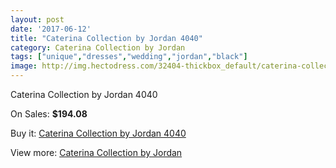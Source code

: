 ```yaml
---
layout: post
date: '2017-06-12'
title: "Caterina Collection by Jordan 4040"
category: Caterina Collection by Jordan
tags: ["unique","dresses","wedding","jordan","black"]
image: http://img.hectodress.com/32404-thickbox_default/caterina-collection-by-jordan-4040.jpg
---
```

Caterina Collection by Jordan 4040

On Sales: **$194.08**
<a href="https://www.hectodress.com/caterina-collection-by-jordan/14795-caterina-collection-by-jordan-4040.html"><amp-img layout="responsive" width="600" height="600" src="//img.hectodress.com/32404-thickbox_default/caterina-collection-by-jordan-4040.jpg" alt="Caterina Collection by Jordan 4040 0" /></a>
<a href="https://www.hectodress.com/caterina-collection-by-jordan/14795-caterina-collection-by-jordan-4040.html"><amp-img layout="responsive" width="600" height="600" src="//img.hectodress.com/32405-thickbox_default/caterina-collection-by-jordan-4040.jpg" alt="Caterina Collection by Jordan 4040 1" /></a>

Buy it: [Caterina Collection by Jordan 4040](https://www.hectodress.com/caterina-collection-by-jordan/14795-caterina-collection-by-jordan-4040.html "Caterina Collection by Jordan 4040")

View more: [Caterina Collection by Jordan](https://www.hectodress.com/265-caterina-collection-by-jordan "Caterina Collection by Jordan")